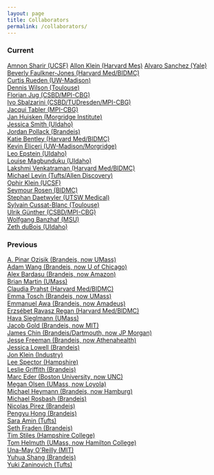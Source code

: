 ```yaml
---
layout: page
title: Collaborators
permalink: /collaborators/
---
```


### Current
[Amnon Sharir (UCSF)](https://profiles.ucsf.edu/amnon.sharir)
[Allon Klein (Harvard Mes)](https://klein.hms.harvard.edu/)
<a href="http://sanchezlaboratory.org/">Alvaro Sanchez (Yale)</a>  
<a href="https://digitalpathologyassociation.org/beverly-faulkner-jones">Beverly Faulkner-Jones (Harvard Med/BIDMC)</a>  
<a href="https://loci.wisc.edu/people/curtis-rueden">Curtis Rueden (UW-Madison)</a>  
[Dennis Wilson (Toulouse)](https://d9w.xyz/)  
<a href="https://www.mpi-cbg.de/research-groups/current-groups/florian-jug/group-leader/">Florian Jug (CSBD/MPI-CBG)</a>  
<a href="http://mosaic.mpi-cbg.de/">Ivo Sbalzarini (CSBD/TUDresden/MPI-CBG)</a>  
<a href="https://www.mpi-cbg.de/research-groups/current-groups/jacqueline-tabler/group-leader/">Jacqui Tabler (MPI-CBG)</a>  
<a href="https://morgridge.org/profile/jan-huisken/">Jan Huisken (Morgridge Institute)</a>  
[Jessica Smith (UIdaho)](http://www.capsidaho.com/people.html)  
<a href="http://jordanpollack.com/">Jordan Pollack (Brandeis)</a>  
<a href="http://cvbr.hms.harvard.edu/researchers/bentley.html">Katie Bentley (Harvard Med/BIDMC)</a>  
<a href="https://loci.wisc.edu/people/kevin-eliceiri">Kevin Eliceri (UW-Madison/Morgridge)</a>  
[Leo Epstein (UIdaho)](https://morphogenetics.github.io/)  
[Louise Magbunduku (UIdaho)](http://www.capsidaho.com/people.html)  
<a href="https://connects.catalyst.harvard.edu/profiles/display/person/131900">Lakshmi Venkatraman (Harvard Med/BIDMC)</a>  
[Michael Levin (Tufts/Allen Discovery)](http://ase.tufts.edu/biology/faculty/levin/)  
[Ophir Klein (UCSF)](https://klein.ucsf.edu/)  
<a href="http://www.researchgate.net/profile/Seymour_Rosen">Seymour Rosen (BIDMC)</a>  
[Stephan Daetwyler (UTSW Medical)](https://www.researchgate.net/profile/Stephan_Daetwyler)  
<a href="http://brandeis.academia.edu/SylvainCussatBlanc">Sylvain Cussat-Blanc (Toulouse)</a>  
<a href="https://ulrik.is">Ulrik G&uuml;nther (CSBD/MPI-CBG)</a>  
[Wolfgang Banzhaf (MSU)](http://www.cse.msu.edu/~banzhafw/)  
[Zeth duBois (UIdaho)](http://www.capsidaho.com/people.html)

### Previous
<a href="http://people.cs.umass.edu/~pinar/home.html">A. Pinar Ozisik (Brandeis, now UMass)</a>  
<a href="N/A">Adam Wang (Brandeis, now U of Chicago)</a>  
<a href="http://www.alexbardasu.com/">Alex Bardasu (Brandeis, now Amazon)</a>  
<a href="http://brianmartin.github.io/index.html">Brian Martin (UMass)</a>  
<a href="http://www.researchgate.net/profile/Claudia_Prahst">Claudia Prahst (Harvard Med/BIDMC)</a>  
<a href="http://people.cs.umass.edu/~etosch/">Emma Tosch (Brandeis, now UMass)</a>  
<a href="http://www.cs.brandeis.edu/~eawa/">Emmanuel Awa (Brandeis, now Amadeus)</a>  
<a href="http://regan.med.harvard.edu/">Erzs&eacute;bet Ravasz Regan (Harvard Med/BIDMC)</a>  
<a href="http://binds.cs.umass.edu/havaBio.html">Hava Sieglmann (UMass)</a>  
<a href="N/A">Jacob Gold (Brandeis, now MIT)</a>  
<a href="N/A">James Chin (Brandeis/Dartmouth, now JP Morgan)</a>  
<a href="N/A">Jesse Freeman (Brandeis, now Athenahealth)</a>  
<a href="N/A">Jessica Lowell (Brandeis)</a>  
<a href="http://artificial.com">Jon Klein (Industry)</a>  
<a href="http://hampshire.edu/~lasCCS/">Lee Spector (Hampshire)</a>  
<a href="http://www.bio.brandeis.edu/griffithlab/index.html">Leslie Griffith (Brandeis)</a>  
<a href="N/A">Marc Eder (Boston University, now UNC)</a>  
<a href="http://www.cs.loyola.edu/~olsen/">Megan Olsen (UMass, now Loyola)</a>  
<a href="http://fraden.brandeis.edu/people/profiles/Micha.html">Michael Heymann (Brandeis, now Hamburg)</a>  
<a href="http://www.bio.brandeis.edu/rosbashlab/">Michael Rosbash (Brandeis)</a>  
<a href="https://www.linkedin.com/pub/nicol%C3%A1s-p%C3%ADrez/69/99a/627">Nicolas Pirez (Brandeis)</a>  
<a href="http://combio.cs.brandeis.edu/hong/">Pengyu Hong (Brandeis)</a>  
<a href="https://www.linkedin.com/in/saraaamin">Sara Amin (Tufts)</a>  
<a href="http://www.brandeis.edu/departments/physics/people/faculty/frad.html">Seth Fraden (Brandeis)</a>  
<a href="N/A">Tim Stiles (Hampshire College)</a>  
<a href="http://people.cs.umass.edu/~thelmuth/">Tom Helmuth (UMass, now Hamilton College)</a>  
<a href="http://people.csail.mit.edu/unamay/">Una-May O'Reilly (MIT)</a>  
<a href="http://www.bio.brandeis.edu/griffithlab/former_mnembers.html">Yuhua Shang (Brandeis)</a>  
<a href="http://kyleharrington.com">Yuki Zaninovich (Tufts)</a>
